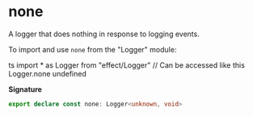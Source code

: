 # none

A logger that does nothing in response to logging events.

To import and use `none` from the "Logger" module:

ts
import \* as Logger from "effect/Logger"
// Can be accessed like this
Logger.none
undefined

**Signature**

```ts
export declare const none: Logger<unknown, void>
```
